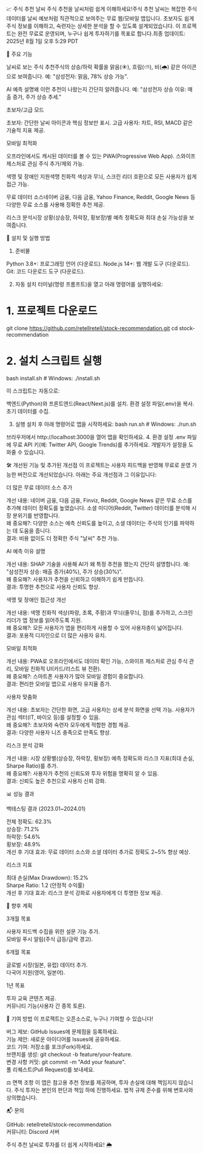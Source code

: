 📈 주식 추천 날씨
주식 추천을 날씨처럼 쉽게 이해하세요!주식 추천 날씨는 복잡한 주식 데이터를 날씨 예보처럼 직관적으로 보여주는 무료 웹/모바일 앱입니다. 초보자도 쉽게 주식 정보를 이해하고, 숙련자는 상세한 분석을 할 수 있도록 설계되었습니다. 이 프로젝트는 완전 무료로 운영되며, 누구나 쉽게 투자하기를 목표로 합니다.최종 업데이트: 2025년 8월 1일 오후 5:29 PDT

🌟 주요 기능

날씨로 보는 주식 추천주식의 상승/하락 확률을 맑음(☀️), 흐림(⛅), 비(🌧️) 같은 아이콘으로 보여줍니다. 예: "삼성전자: 맑음, 78% 상승 가능".

AI 예측 설명왜 이런 추천이 나왔는지 간단히 알려줍니다. 예: "삼성전자 상승 이유: 매출 증가, 주가 상승 추세."

초보자/고급 모드  

초보자: 간단한 날씨 아이콘과 핵심 정보만 표시.
고급 사용자: 차트, RSI, MACD 같은 기술적 지표 제공.


모바일 최적화  

오프라인에서도 캐시된 데이터를 볼 수 있는 PWA(Progressive Web App).
스와이프 제스처로 관심 주식 추가/제외 가능.


색맹 및 장애인 지원색맹 친화적 색상과 무늬, 스크린 리더 호환으로 모든 사용자가 쉽게 접근 가능.

무료 데이터 소스네이버 금융, 다음 금융, Yahoo Finance, Reddit, Google News 등 다양한 무료 소스를 사용해 정확한 추천 제공.

리스크 분석시장 상황(상승장, 하락장, 횡보장)별 예측 정확도와 최대 손실 가능성을 보여줍니다.



🚀 설치 및 실행 방법
1. 준비물

Python 3.8+: 프로그래밍 언어 (다운로드).
Node.js 14+: 웹 개발 도구 (다운로드).
Git: 코드 다운로드 도구 (다운로드).

2. 자동 설치
터미널(명령 프롬프트)을 열고 아래 명령어를 실행하세요:
# 1. 프로젝트 다운로드
git clone https://github.com/retellretell/stock-recommendation.git
cd stock-recommendation

# 2. 설치 스크립트 실행
bash install.sh  # Windows: ./install.sh

이 스크립트는 자동으로:

백엔드(Python)와 프론트엔드(React/Next.js)를 설치.
환경 설정 파일(.env)을 복사.
초기 데이터를 수집.

3. 실행
설치 후 아래 명령어로 앱을 시작하세요:
bash run.sh  # Windows: ./run.sh

브라우저에서 http://localhost:3000을 열어 앱을 확인하세요.
4. 환경 설정
.env 파일에 무료 API 키(예: Twitter API, Google Trends)를 추가하세요. 개발자가 설정을 도와줄 수 있습니다.

🛠️ 개선된 기능 및 추가된 개선점
이 프로젝트는 사용자 피드백을 반영해 무료로 운영 가능한 버전으로 개선되었습니다. 아래는 주요 개선점과 그 이유입니다:

더 많은 무료 데이터 소스 추가  

개선 내용: 네이버 금융, 다음 금융, Finviz, Reddit, Google News 같은 무료 소스를 추가해 데이터 정확도를 높였습니다. 소셜 미디어(Reddit, Twitter) 데이터를 분석해 시장 분위기를 반영합니다.  
왜 중요해?: 다양한 소스는 예측 신뢰도를 높이고, 소셜 데이터는 주식의 인기를 파악하는 데 도움을 줍니다.  
결과: 비용 없이도 더 정확한 주식 "날씨" 추천 가능.


AI 예측 이유 설명  

개선 내용: SHAP 기술을 사용해 AI가 왜 특정 추천을 했는지 간단히 설명합니다. 예: "삼성전자 상승: 매출 증가(40%), 주가 상승(30%)".  
왜 중요해?: 사용자가 추천을 신뢰하고 이해하기 쉽게 만듭니다.  
결과: 투명한 추천으로 사용자 신뢰도 향상.


색맹 및 장애인 접근성 개선  

개선 내용: 색맹 친화적 색상(파랑, 초록, 주황)과 무늬(줄무늬, 점)를 추가하고, 스크린 리더가 앱 정보를 읽어주도록 지원.  
왜 중요해?: 모든 사용자가 앱을 편리하게 사용할 수 있어 사용자층이 넓어집니다.  
결과: 포용적 디자인으로 더 많은 사용자 유치.


모바일 최적화  

개선 내용: PWA로 오프라인에서도 데이터 확인 가능, 스와이프 제스처로 관심 주식 관리, 모바일 친화적 UI(카드/리스트 뷰 전환).  
왜 중요해?: 스마트폰 사용자가 많아 모바일 경험이 중요합니다.  
결과: 편리한 모바일 앱으로 사용자 유지율 증가.


사용자 맞춤화  

개선 내용: 초보자는 간단한 화면, 고급 사용자는 상세 분석 화면을 선택 가능. 사용자가 관심 섹터(IT, 바이오 등)를 설정할 수 있음.  
왜 중요해?: 초보자와 숙련자 모두에게 적합한 경험 제공.  
결과: 다양한 사용자 니즈 충족으로 만족도 향상.


리스크 분석 강화  

개선 내용: 시장 상황별(상승장, 하락장, 횡보장) 예측 정확도와 리스크 지표(최대 손실, Sharpe Ratio)를 추가.  
왜 중요해?: 사용자가 추천의 신뢰도와 투자 위험을 명확히 알 수 있음.  
결과: 신뢰도 높은 추천으로 사용자 신뢰 강화.




📊 성능 결과

백테스팅 결과 (2023.01~2024.01)  

전체 정확도: 62.3%  
상승장: 71.2%  
하락장: 54.6%  
횡보장: 48.9%  
개선 후 기대 효과: 무료 데이터 소스와 소셜 데이터 추가로 정확도 2~5% 향상 예상.


리스크 지표  

최대 손실(Max Drawdown): 15.2%  
Sharpe Ratio: 1.2 (안정적 수익률)  
개선 후 기대 효과: 리스크 분석 강화로 사용자에게 더 투명한 정보 제공.




🔮 향후 계획

3개월 목표  

사용자 피드백 수집을 위한 설문 기능 추가.  
모바일 푸시 알림(주식 급등/급락 경고).


6개월 목표  

글로벌 시장(일본, 유럽) 데이터 추가.  
다국어 지원(영어, 일본어).


1년 목표  

투자 교육 콘텐츠 제공.  
커뮤니티 기능(사용자 간 종목 토론).




🤝 기여 방법
이 프로젝트는 오픈소스로, 누구나 기여할 수 있습니다!  

버그 제보: GitHub Issues에 문제점을 등록하세요.  
기능 제안: 새로운 아이디어를 Issues에 공유하세요.  
코드 기여: 
저장소를 포크(Fork)하세요.  
브랜치를 생성: git checkout -b feature/your-feature.  
변경 사항 커밋: git commit -m "Add your feature".  
풀 리퀘스트(Pull Request)를 보내세요.




⚖️ 면책 조항
이 앱은 참고용 추천 정보를 제공하며, 투자 손실에 대해 책임지지 않습니다. 주식 투자는 본인의 판단과 책임 하에 진행하세요. 법적 규제 준수를 위해 변호사와 상의했습니다.

📬 문의

GitHub: retellretell/stock-recommendation  
커뮤니티: Discord 서버

주식 추천 날씨로 투자를 더 쉽게 시작하세요! 🌦️
